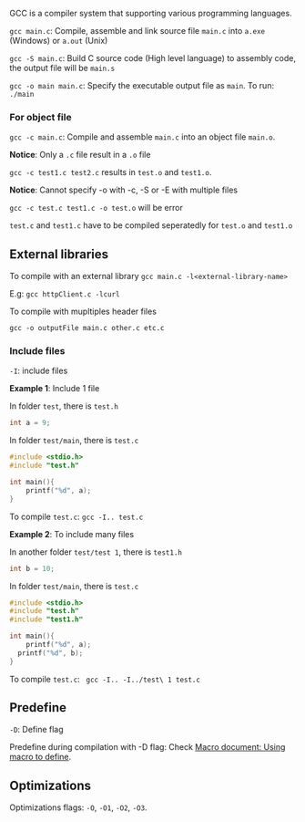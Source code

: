 GCC is a compiler system that supporting various programming languages.

``gcc main.c``: Compile, assemble and link source file ``main.c`` into ``a.exe`` (Windows) or ``a.out`` (Unix)

``gcc -S main.c``: Build C source code (High level language) to assembly code, the output file will be ``main.s``

``gcc -o main main.c``: Specify the executable output file as ``main``. To run: ``./main``

### For object file

``gcc -c main.c``: Compile and assemble ``main.c`` into an object file ``main.o``.

**Notice**: Only a ``.c`` file result in a ``.o`` file

``gcc -c test1.c test2.c`` results in ``test.o`` and ``test1.o``.

**Notice**: Cannot specify -o with -c, -S or -E with multiple files

``gcc -c test.c test1.c -o test.o`` will be error

``test.c`` and ``test1.c`` have to be compiled seperatedly for ``test.o`` and ``test1.o``

## External libraries

To compile with an external library ``gcc main.c -l<external-library-name>``

E.g: ``gcc httpClient.c -lcurl``

To compile with mupltiples header files

``gcc -o outputFile main.c other.c etc.c``

### Include files

``-I``: include files

**Example 1**: Include 1 file

In folder ``test``, there is ``test.h``

```c
int a = 9;
```

In folder ``test/main``, there is ``test.c``

```c
#include <stdio.h>
#include "test.h"

int main(){
	printf("%d", a);
}
```

To compile ``test.c``: ``gcc -I.. test.c``

**Example 2**: To include many files

In another folder ``test/test 1``, there is ``test1.h``

```c
int b = 10;
```

In folder ``test/main``, there is ``test.c``

```c
#include <stdio.h>
#include "test.h"
#include "test1.h"

int main(){
	printf("%d", a);
  printf("%d", b);
}
```

To compile ``test.c``: `` gcc -I.. -I../test\ 1 test.c``

## Predefine

``-D``: Define flag

Predefine during compilation with -D flag: Check [Macro document: Using macro to define](https://github.com/TranPhucVinh/C/blob/master/Introduction/Macro/Using%20macro%20to%20define.md).

## Optimizations

Optimizations flags: ``-O``, ``-O1``, ``-O2``, ``-O3``.
